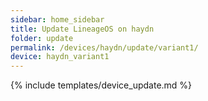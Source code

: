 ```yaml
---
sidebar: home_sidebar
title: Update LineageOS on haydn
folder: update
permalink: /devices/haydn/update/variant1/
device: haydn_variant1
---
```

{% include templates/device_update.md %}
